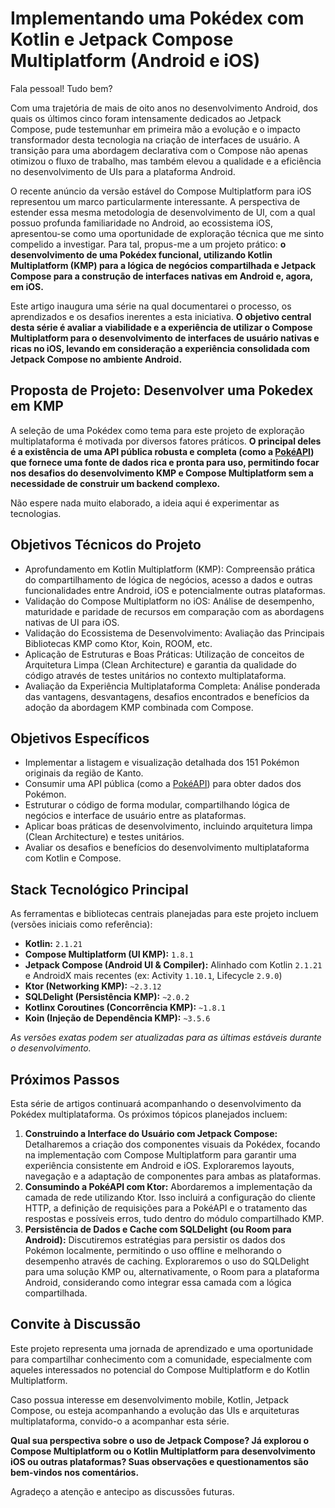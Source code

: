 # Implementando uma Pokédex com Kotlin e Jetpack Compose Multiplatform (Android e iOS)

Fala pessoal! Tudo bem?

Com uma trajetória de mais de oito anos no desenvolvimento Android, dos quais os últimos cinco foram intensamente dedicados ao Jetpack Compose, 
pude testemunhar em primeira mão a evolução e o impacto transformador desta tecnologia na criação de interfaces de usuário. A transição para 
uma abordagem declarativa com o Compose não apenas otimizou o fluxo de trabalho, mas também elevou a qualidade e a eficiência no desenvolvimento 
de UIs para a plataforma Android.

O recente anúncio da versão estável do Compose Multiplatform para iOS representou um marco particularmente interessante. A perspectiva de estender 
essa mesma metodologia de desenvolvimento de UI, com a qual possuo profunda familiaridade no Android, ao ecossistema iOS, apresentou-se como uma 
oportunidade de exploração técnica que me sinto compelido a investigar. Para tal, propus-me a um projeto prático: **o desenvolvimento de uma Pokédex funcional, 
utilizando Kotlin Multiplatform (KMP) para a lógica de negócios compartilhada e Jetpack Compose para a construção de interfaces nativas em Android e, agora, em iOS.**

Este artigo inaugura uma série na qual documentarei o processo, os aprendizados e os desafios inerentes a esta iniciativa. **O objetivo central desta série é avaliar 
a viabilidade e a experiência de utilizar o Compose Multiplatform para o desenvolvimento de interfaces de usuário nativas e ricas no iOS, levando em consideração a experiência 
consolidada com Jetpack Compose no ambiente Android.**

## Proposta de Projeto: Desenvolver uma Pokedex em KMP

A seleção de uma Pokédex como tema para este projeto de exploração multiplataforma é motivada por diversos fatores práticos. **O principal deles é a existência de uma API pública 
robusta e completa (como a [PokéAPI](https://pokeapi.co/)) que fornece uma fonte de dados rica e pronta para uso, permitindo focar nos desafios do desenvolvimento KMP e Compose 
Multiplatform sem a necessidade de construir um backend complexo.**

Não espere nada muito elaborado, a ideia aqui é experimentar as tecnologias.

## Objetivos Técnicos do Projeto

*   Aprofundamento em Kotlin Multiplatform (KMP): Compreensão prática do compartilhamento de lógica de negócios, acesso a dados e outras funcionalidades entre Android, iOS e potencialmente outras plataformas.
*   Validação do Compose Multiplatform no iOS: Análise de desempenho, maturidade e paridade de recursos em comparação com as abordagens nativas de UI para iOS.
*   Validação do Ecossistema de Desenvolvimento: Avaliação das Principais Bibliotecas KMP como Ktor, Koin, ROOM, etc. 
*   Aplicação de Estruturas e Boas Práticas: Utilização de conceitos de Arquitetura Limpa (Clean Architecture) e garantia da qualidade do código através de testes unitários no contexto multiplataforma.
*   Avaliação da Experiência Multiplataforma Completa: Análise ponderada das vantagens, desvantagens, desafios encontrados e benefícios da adoção da abordagem KMP combinada com Compose.

## Objetivos Específicos

*   Implementar a listagem e visualização detalhada dos 151 Pokémon originais da região de Kanto.
*   Consumir uma API pública (como a [PokéAPI](https://pokeapi.co/)) para obter dados dos Pokémon.
*   Estruturar o código de forma modular, compartilhando lógica de negócios e interface de usuário entre as plataformas.
*   Aplicar boas práticas de desenvolvimento, incluindo arquitetura limpa (Clean Architecture) e testes unitários.
*   Avaliar os desafios e benefícios do desenvolvimento multiplataforma com Kotlin e Compose.

## Stack Tecnológico Principal

As ferramentas e bibliotecas centrais planejadas para este projeto incluem (versões iniciais como referência):

*   **Kotlin:** `2.1.21`
*   **Compose Multiplatform (UI KMP):** `1.8.1`
*   **Jetpack Compose (Android UI & Compiler):** Alinhado com Kotlin `2.1.21` e AndroidX mais recentes (ex: Activity `1.10.1`, Lifecycle `2.9.0`)
*   **Ktor (Networking KMP):** `~2.3.12`
*   **SQLDelight (Persistência KMP):** `~2.0.2`
*   **Kotlinx Coroutines (Concorrência KMP):** `~1.8.1`
*   **Koin (Injeção de Dependência KMP):** `~3.5.6`

*As versões exatas podem ser atualizadas para as últimas estáveis durante o desenvolvimento.*

## Próximos Passos

Esta série de artigos continuará acompanhando o desenvolvimento da Pokédex multiplataforma. Os próximos tópicos planejados incluem:

1.  **Construindo a Interface do Usuário com Jetpack Compose:** Detalharemos a criação dos componentes visuais da Pokédex, focando na implementação com Compose Multiplatform para garantir uma experiência consistente em Android e iOS. Exploraremos layouts, navegação e a adaptação de componentes para ambas as plataformas.
2.  **Consumindo a PokéAPI com Ktor:** Abordaremos a implementação da camada de rede utilizando Ktor. Isso incluirá a configuração do cliente HTTP, a definição de requisições para a PokéAPI e o tratamento das respostas e possíveis erros, tudo dentro do módulo compartilhado KMP.
3.  **Persistência de Dados e Cache com SQLDelight (ou Room para Android):** Discutiremos estratégias para persistir os dados dos Pokémon localmente, permitindo o uso offline e melhorando o desempenho através de caching. Exploraremos o uso do SQLDelight para uma solução KMP ou, alternativamente, o Room para a plataforma Android, considerando como integrar essa camada com a lógica compartilhada.

## Convite à Discussão

Este projeto representa uma jornada de aprendizado e uma oportunidade para compartilhar conhecimento com a comunidade, especialmente com aqueles interessados no potencial do Compose Multiplatform e do Kotlin Multiplatform.

Caso possua interesse em desenvolvimento mobile, Kotlin, Jetpack Compose, ou esteja acompanhando a evolução das UIs e arquiteturas multiplataforma, convido-o a acompanhar esta série.

**Qual sua perspectiva sobre o uso de Jetpack Compose? Já explorou o Compose Multiplatform ou o Kotlin Multiplatform para desenvolvimento iOS ou outras plataformas? Suas observações e questionamentos são bem-vindos nos comentários.**

Agradeço a atenção e antecipo as discussões futuras.
